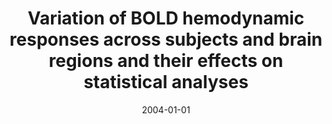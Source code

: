 ---
title: "Variation of BOLD hemodynamic responses across subjects and brain regions and their effects on statistical analyses"
date: 2004-01-01
authors_string: Daniel Handwerker, OLLINGER J, M DESPOSITO
authors:
   - Daniel Handwerker
   - OLLINGER J
   - M DESPOSITO
author_ids:
   - daniel_handwerker
journal: 'NeuroImage'
volume: 21
issue: 
pages: 1651
book_title: ''
publisher: ''
abstract: ''
project_id: 
paper_url: 
doi: 10.1016/j.neuroimage.2003.11.029
data_loc: ''
code_loc: ''
file: '/assets/publications//assets/publications/'
file_name: '/assets/publications/'
type: journal_article
pub_str: ' (2004) NeuroImage 21: 1651'
layout: publication 
---
